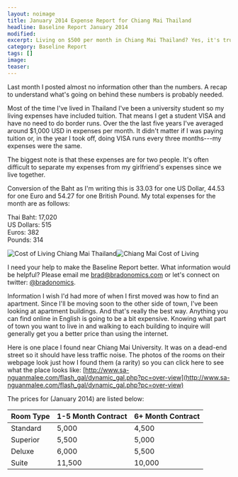 ```yaml
---
layout: noimage
title: January 2014 Expense Report for Chiang Mai Thailand
headline: Baseline Report January 2014
modified:
excerpt: Living on $500 per month in Chiang Mai Thailand? Yes, it's true.
category: Baseline Report
tags: []
image:
teaser:
---
```


Last month I posted almost no information other than the numbers. A recap to understand what's going on behind these numbers is probably needed.

Most of the time I've lived in Thailand I've been a university student so my living expenses have included tuition. That means I get a student VISA and have no need to do border runs. Over the the last five years I've averaged around $1,000 USD in expenses per month. It didn't matter if I was paying tuition or, in the year I took off, doing VISA runs every three months---my expenses were the same.

The biggest note is that these expenses are for two people. It's often difficult to separate my expenses from my girlfriend's expenses since we live together.

Conversion of the Baht as I'm writing this is 33.03 for one US Dollar, 44.53 for one Euro and 54.27 for one British Pound. My total expenses for the month are as follows:

Thai Baht: 17,020<br>
US Dollars: 515<br>
Euros: 382<br>
Pounds: 314

![Cost of Living Chiang Mai Thailand](http://bradonomics.com/baseline-report-january-2014/Chiang-Mai-Spending-Category-List-Jan-2014.jpg)![Chiang Mai Cost of Living](http://bradonomics.com/baseline-report-january-2014/Chiang-Mai-Spending-Graph-Jan-2014.jpg)

I need your help to make the Baseline Report better. What information would be helpful? Please email me brad@bradonomics.com or let's connect on twitter: [@bradonomics](https://twitter.com/bradonomics).

Information I wish I'd had more of when I first moved was how to find an apartment. Since I'll be moving soon to the other side of town, I've been looking at apartment buildings. And that's really the best way. Anything you can find online in English is going to be a bit expensive. Knowing what part of town you want to live in and walking to each building to inquire will generally get you a better price than using the internet.

Here is one place I found near Chiang Mai University. It was on a dead-end street so it should have less traffic noise. The photos of the rooms on their webpage look just how I found them (a rarity) so you can click here to see what the place looks like: [http://www.sa-nguanmalee.com/flash_gal/dynamic_gal.php?pc=over-view](http://www.sa-nguanmalee.com/flash_gal/dynamic_gal.php?pc=over-view)

The prices for (January 2014) are listed below:

|Room Type  |1-5 Month Contract|6+ Month Contract|
|-----------|------------------|-----------------|
|Standard   |5,000             |4,500            |
|Superior   |5,500             |5,000            |
|Deluxe     |6,000             |5,500            |
|Suite      |11,500            |10,000           |